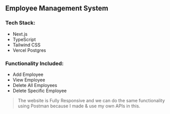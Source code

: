 
## Employee Management System

### Tech Stack:
- Next.js
- TypeScript
- Tailwind CSS
- Vercel Postgres

### Functionality Included:
- Add Employee
- View Employee
- Delete All Employees
- Delete Specific Employee

>  The website is Fully Responsive and we can do the same functionality using Postman because I made & use my own APIs in this.
  
